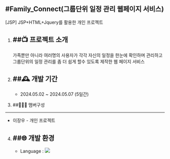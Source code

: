 #Family_Connect(그룹단위 일정 관리 웹페이지 서비스)
-------------------
[JSP] JSP+HTML+Jquery를 활용한 개인 프로젝트

1. ##📺 프로젝트 소개
   ---------------
   가족뿐만 아니라 여러명의 사용자가 각각 자신의 일정을 한눈에 확인하며 관리하고 그룹단위의 일정 관리를 좀 더 쉽게
   할수 있도록 제작한 웹 페이지 서비스
2. ##🕰️ 개발 기간
   ----------------
   + 2024.05.02 ~ 2024.05.07 (5일간)

3. ##🧑‍🤝‍🧑 맴버구성
  ------------------
  + 이장우 - 개인 프로젝트

4. ##🌐 개발 환경
   -----------------
   + Language : <img src="https://img.shields.io/badge/JAVA-007396?style=flat&logo=Java&logoColor=white"/> 
